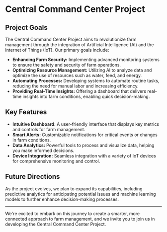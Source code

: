 # Central Command Center Project

## Project Goals
The Central Command Center Project aims to revolutionize farm management through the integration of Artificial Intelligence (AI) and the Internet of Things (IoT). Our primary goals include:

- **Enhancing Farm Security:** Implementing advanced monitoring systems to ensure the safety and security of farm operations.
- **Optimizing Resource Management:** Utilizing AI to analyze data and optimize the use of resources such as water, feed, and energy.
- **Automating Processes:** Developing systems to automate routine tasks, reducing the need for manual labor and increasing efficiency.
- **Providing Real-Time Insights:** Offering a dashboard that delivers real-time insights into farm conditions, enabling quick decision-making.

## Key Features
- **Intuitive Dashboard:** A user-friendly interface that displays key metrics and controls for farm management.
- **Smart Alerts:** Customizable notifications for critical events or changes in farm conditions.
- **Data Analytics:** Powerful tools to process and visualize data, helping you make informed decisions.
- **Device Integration:** Seamless integration with a variety of IoT devices for comprehensive monitoring and control.

## Future Directions
As the project evolves, we plan to expand its capabilities, including predictive analytics for anticipating potential issues and machine learning models to further enhance decision-making processes.

---

We're excited to embark on this journey to create a smarter, more connected approach to farm management, and we invite you to join us in developing the Central Command Center Project.
